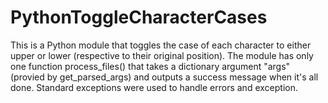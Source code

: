 # PythonToggleCharacterCases
This is a Python module that toggles the case of each character to either upper or lower (respective to their original position). The module has only one function process_files() that takes a dictionary argument "args" (provied by get_parsed_args) and outputs a success message when it's all done. Standard exceptions were used to handle errors and exception.
